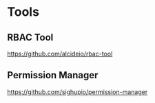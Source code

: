 # Tools

## RBAC Tool

https://github.com/alcideio/rbac-tool

## Permission Manager

https://github.com/sighupio/permission-manager